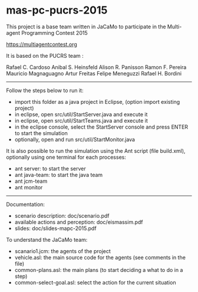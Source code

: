 # mas-pc-pucrs-2015
This project is a base team written in JaCaMo to participate in the
Multi-agent Programming Contest 2015

https://multiagentcontest.org

It is based on the PUCRS team :

Rafael C. Cardoso
Anibal S. Heinsfeld
Alison R. Panisson
Ramon F. Pereira
Mauricio Magnaguagno
Artur Freitas
Felipe Meneguzzi
Rafael H. Bordini

----

Follow the steps below to run it:

- import this folder as a java project in Eclipse, (option import existing project)
- in eclipse, open src/util/StartServer.java and execute it
- in eclipse, open src/util/StartTeams.java and execute it
- in the eclipse console, select the StartServer console and press ENTER to start the simulation
- optionally, open and run src/util/StartMonitor.java

It is also possible to run the simulation using the Ant script (file build.xml), 
optionally using one terminal for each processes:

- ant server: to start the server
- ant java-team: to start the java team
- ant jcm-team
- ant monitor

----

Documentation:

- scenario description: doc/scenario.pdf
- available actions and perception: doc/eismassim.pdf
- slides: doc/slides-mapc-2015.pdf

To understand the JaCaMo team:

- scanario1.jcm: the agents of the project
- vehicle.asl: the main source code for the agents (see comments in the file)
- common-plans.asl: the main plans (to start deciding a what to do in a step)
- common-select-goal.asl: select the action for the current situation
